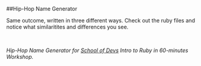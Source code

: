 ##Hip-Hop Name Generator


Same outcome, written in three different ways. Check out the ruby files and notice what similaritites and differences you  see.

<br/>

*Hip-Hop Name Generator for [School of Devs](http://www.schoolofdevs.com) Intro to Ruby in 60-minutes Workshop.*